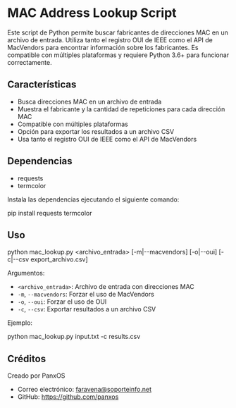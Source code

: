 # MAC Address Lookup Script

Este script de Python permite buscar fabricantes de direcciones MAC en un archivo de entrada. Utiliza tanto el registro OUI de IEEE como el API de MacVendors para encontrar información sobre los fabricantes. Es compatible con múltiples plataformas y requiere Python 3.6+ para funcionar correctamente.

## Características

- Busca direcciones MAC en un archivo de entrada
- Muestra el fabricante y la cantidad de repeticiones para cada dirección MAC
- Compatible con múltiples plataformas
- Opción para exportar los resultados a un archivo CSV
- Usa tanto el registro OUI de IEEE como el API de MacVendors

## Dependencias

- requests
- termcolor

Instala las dependencias ejecutando el siguiente comando:

pip install requests termcolor

## Uso

python mac_lookup.py <archivo_entrada> [-m|--macvendors] [-o|--oui] [-c|--csv export_archivo.csv]

Argumentos:

- `<archivo_entrada>`: Archivo de entrada con direcciones MAC
- `-m`, `--macvendors`: Forzar el uso de MacVendors
- `-o`, `--oui`: Forzar el uso de OUI
- `-c`, `--csv`: Exportar resultados a un archivo CSV

Ejemplo:

python mac_lookup.py input.txt -c results.csv

## Créditos

Creado por PanxOS
- Correo electrónico: faravena@soporteinfo.net
- GitHub: https://github.com/panxos
